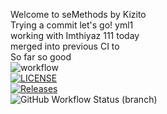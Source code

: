 Welcome to seMethods by Kizito <br>
Trying a commit     let's go!
yml1 <br>  working with Imthiyaz   111
today        <br> merged into previous CI to
<br> So far so good
<br> ![workflow](https://github.com/Kizito111/sem/actions/workflows/main.yml/badge.svg)
<br> [![LICENSE](https://img.shields.io/github/license/Kizito111/sem.svg?style=flat-square)](https://github.com/<Kizito111>/sem/blob/master/LICENSE)
<br> [![Releases](https://img.shields.io/github/release/Kizito111/sem/all.svg?style=flat-square)](https://github.com/<Kizito111>/sem/releases)
<br>![GitHub Workflow Status (branch)](https://img.shields.io/github/workflow/status/Kizito111/sem/A%20workflow%20for%20my%20Hello%20World%20App/develop?style=flat-square)


